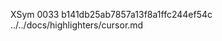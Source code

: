 XSym
0033
b141db25ab7857a13f8a1ffc244ef54c
../../docs/highlighters/cursor.md
                                                                                                                                                                                                                                                                                                                                                                                                                                                                                                                                                                                                                                                                                                                                                                                                                                                                                                                                                                                                                              